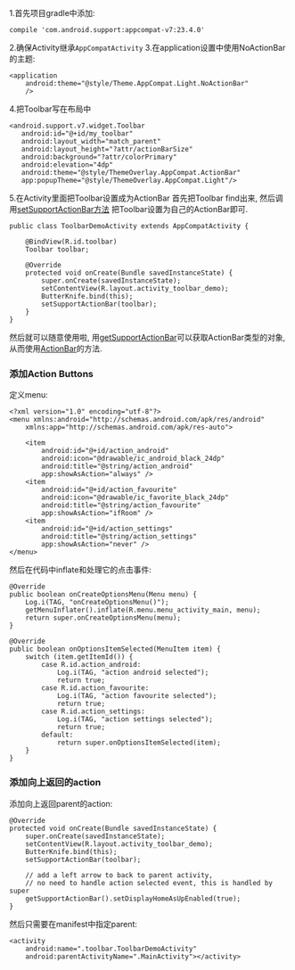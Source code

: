 1.首先项目gradle中添加:

```
compile 'com.android.support:appcompat-v7:23.4.0'
```

2.确保Activity继承`AppCompatActivity`
3.在application设置中使用NoActionBar的主题:

```
<application
    android:theme="@style/Theme.AppCompat.Light.NoActionBar"
    />
```

4.把Toolbar写在布局中

```
<android.support.v7.widget.Toolbar
   android:id="@+id/my_toolbar"
   android:layout_width="match_parent"
   android:layout_height="?attr/actionBarSize"
   android:background="?attr/colorPrimary"
   android:elevation="4dp"
   android:theme="@style/ThemeOverlay.AppCompat.ActionBar"
   app:popupTheme="@style/ThemeOverlay.AppCompat.Light"/>
```

5.在Activity里面把Toolbar设置成为ActionBar
首先把Toolbar find出来, 然后调用[setSupportActionBar方法](https://developer.android.com/reference/android/support/v7/app/AppCompatActivity.html#setSupportActionBar(android.support.v7.widget.Toolbar))
把Toolbar设置为自己的ActionBar即可.

```
public class ToolbarDemoActivity extends AppCompatActivity {

    @BindView(R.id.toolbar)
    Toolbar toolbar;

    @Override
    protected void onCreate(Bundle savedInstanceState) {
        super.onCreate(savedInstanceState);
        setContentView(R.layout.activity_toolbar_demo);
        ButterKnife.bind(this);
        setSupportActionBar(toolbar);
    }
}
```

然后就可以随意使用啦, 用[getSupportActionBar](https://developer.android.com/reference/android/support/v7/app/AppCompatActivity.html#getSupportActionBar())可以获取ActionBar类型的对象, 从而使用[ActionBar](https://developer.android.com/reference/android/support/v7/app/ActionBar.html)的方法.

### 添加Action Buttons

定义menu:

```
<?xml version="1.0" encoding="utf-8"?>
<menu xmlns:android="http://schemas.android.com/apk/res/android"
    xmlns:app="http://schemas.android.com/apk/res-auto">

    <item
        android:id="@+id/action_android"
        android:icon="@drawable/ic_android_black_24dp"
        android:title="@string/action_android"
        app:showAsAction="always" />
    <item
        android:id="@+id/action_favourite"
        android:icon="@drawable/ic_favorite_black_24dp"
        android:title="@string/action_favourite"
        app:showAsAction="ifRoom" />
    <item
        android:id="@+id/action_settings"
        android:title="@string/action_settings"
        app:showAsAction="never" />
</menu>
```

然后在代码中inflate和处理它的点击事件:

```
@Override
public boolean onCreateOptionsMenu(Menu menu) {
    Log.i(TAG, "onCreateOptionsMenu()");
    getMenuInflater().inflate(R.menu.menu_activity_main, menu);
    return super.onCreateOptionsMenu(menu);
}

@Override
public boolean onOptionsItemSelected(MenuItem item) {
    switch (item.getItemId()) {
        case R.id.action_android:
            Log.i(TAG, "action android selected");
            return true;
        case R.id.action_favourite:
            Log.i(TAG, "action favourite selected");
            return true;
        case R.id.action_settings:
            Log.i(TAG, "action settings selected");
            return true;
        default:
            return super.onOptionsItemSelected(item);
    }
}
```

### 添加向上返回的action

添加向上返回parent的action:

```
@Override
protected void onCreate(Bundle savedInstanceState) {
    super.onCreate(savedInstanceState);
    setContentView(R.layout.activity_toolbar_demo);
    ButterKnife.bind(this);
    setSupportActionBar(toolbar);

    // add a left arrow to back to parent activity,
    // no need to handle action selected event, this is handled by super
    getSupportActionBar().setDisplayHomeAsUpEnabled(true);
}
```

然后只需要在manifest中指定parent:

```
<activity
    android:name=".toolbar.ToolbarDemoActivity"
    android:parentActivityName=".MainActivity"></activity>
```